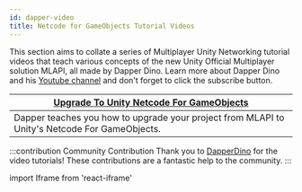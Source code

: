 ```yaml
---
id: dapper-video
title: Netcode for GameObjects Tutorial Videos
---
```


This section aims to collate a series of Multiplayer Unity Networking tutorial videos that teach various concepts of the new Unity Official Multiplayer solution MLAPI, all made by Dapper Dino. Learn more about Dapper Dino and his [Youtube channel](https://www.youtube.com/channel/UCjCpZyil4D8TBb5nVTMMaUw) and don't forget to click the subscribe button.




<div class="table-columns-plain">

|<div class="buttons-pages"><a class="button button--outline button--secondary button--lg" href="Upgrade To Unity Netcode For GameObjects">Upgrade To Unity Netcode For GameObjects</a></div>| 
| --- | 
| Dapper teaches  you how to upgrade your project from MLAPI to Unity's Netcode For GameObjects. |
</div>





:::contribution Community Contribution
Thank you to [DapperDino](https://www.youtube.com/channel/UCjCpZyil4D8TBb5nVTMMaUw) for the video tutorials! These contributions are a fantastic help to the community.
:::

import Iframe from 'react-iframe'
